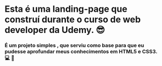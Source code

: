 # Esta é uma landing-page que construí durante o curso de web developer da Udemy. :sunglasses:

### É um projeto simples , que serviu como base para que eu pudesse aprofundar meus conhecimentos em HTML5 e CSS3.  :computer: :notebook:
